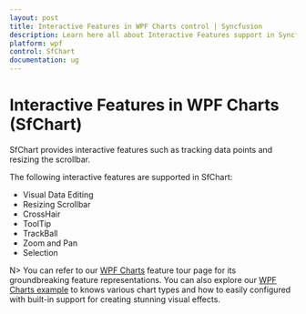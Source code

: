 ```yaml
---
layout: post
title: Interactive Features in WPF Charts control | Syncfusion
description: Learn here all about Interactive Features support in Syncfusion® WPF Charts (SfChart) control and more.
platform: wpf
control: SfChart
documentation: ug
---
```


# Interactive Features in WPF Charts (SfChart)

SfChart provides interactive features such as tracking data points and resizing the scrollbar.

The following interactive features are supported in SfChart:

* Visual Data Editing
* Resizing Scrollbar
* CrossHair
* ToolTip
* TrackBall
* Zoom and Pan
* Selection


N> You can refer to our [WPF Charts](https://www.syncfusion.com/wpf-controls/charts) feature tour page for its groundbreaking feature representations. You can also explore our [WPF Charts example](https://github.com/syncfusion/wpf-demos) to knows various chart types and how to easily configured with built-in support for creating stunning visual effects.